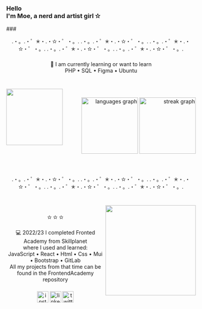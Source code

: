 <h3 align="left">Hello<br> I'm Moe, a nerd and artist girl ✫</h3>
###

<br clear="both">

<p align="center">.・。.・゜✭・.・✫・゜・。. .・。.・゜✭・.・✫・゜・。. .・。.・゜✭・.・✫・゜・。. .・。.・゜✭・.・✫・゜・。. .・。.・゜✭・.・✫・゜・。.</p>

###

<p align="center">💼 I am currently learning or want to learn<br>PHP • SQL • Figma • Ubuntu</p>

###

<br clear="both">

<img align="left" height="150" src="https://preview.redd.it/byy5xkw3msy71.gif?width=498&auto=webp&s=15374af1df5312e58f17c7d698e4f6b9f0174c57"  />

###

<div align="right">
  <img src="https://github-readme-stats.vercel.app/api/top-langs?username=H0N3YY&locale=en&hide_title=false&layout=compact&card_width=320&langs_count=5&theme=aura&hide_border=true&order=2&custom_title=%E2%80%A2%20%E1%B4%8D%E1%B4%8F%EA%9C%B1%E1%B4%9B%20%E1%B4%9C%EA%9C%B1%E1%B4%87%E1%B4%85%20%CA%9F%E1%B4%80%C9%B4%C9%A2%E1%B4%9C%E1%B4%80%C9%A2%E1%B4%87%EA%9C%B1%20%E2%80%A2" height="150" alt="languages graph"  />
  <img src="https://streak-stats.demolab.com?user=H0N3YY&locale=en&mode=daily&theme=aura&hide_border=true&border_radius=5&order=3" height="150" alt="streak graph"  />
</div>

###

<br clear="both">

<p align="center">.・。.・゜✭・.・✫・゜・。. .・。.・゜✭・.・✫・゜・。. .・。.・゜✭・.・✫・゜・。. .・。.・゜✭・.・✫・゜・。. .・。.・゜✭・.・✫・゜・。.</p>

###

<br clear="both">

<img align="right" height="240" src="https://images-wixmp-ed30a86b8c4ca887773594c2.wixmp.com/f/29f0aa6c-8f67-4970-81f8-dda808fe07d5/dfxs83u-ed9e20a2-f845-49a9-90de-937acab2fbb8.gif?token=eyJ0eXAiOiJKV1QiLCJhbGciOiJIUzI1NiJ9.eyJzdWIiOiJ1cm46YXBwOjdlMGQxODg5ODIyNjQzNzNhNWYwZDQxNWVhMGQyNmUwIiwiaXNzIjoidXJuOmFwcDo3ZTBkMTg4OTgyMjY0MzczYTVmMGQ0MTVlYTBkMjZlMCIsIm9iaiI6W1t7InBhdGgiOiJcL2ZcLzI5ZjBhYTZjLThmNjctNDk3MC04MWY4LWRkYTgwOGZlMDdkNVwvZGZ4czgzdS1lZDllMjBhMi1mODQ1LTQ5YTktOTBkZS05MzdhY2FiMmZiYjguZ2lmIn1dXSwiYXVkIjpbInVybjpzZXJ2aWNlOmZpbGUuZG93bmxvYWQiXX0.Zoeh5ZH6vsCemWnzeQcV6w4KVtkZxe3lgihTOvbFSlo"  />

###

<p align="center">✫ ✫ ✫</p>

###

<p align="center">💻 2022/23 I completed Fronted Academy from Skillplanet <br>where I used and learned:<br>JavaScript • React • Html • Css • Mui • Bootstrap • GitLab<br>All my projects from that time can be found in the FrontendAcademy repository</p>

###

<div align="center">
  <img src="https://img.shields.io/static/v1?message=Instagram&logo=instagram&label=&color=E4405F&logoColor=white&labelColor=&style=for-the-badge" height="30" alt="instagram logo"  />
  <img src="https://img.shields.io/static/v1?message=LinkedIn&logo=linkedin&label=&color=0077B5&logoColor=white&labelColor=&style=for-the-badge" height="30" alt="linkedin logo"  />
  <img src="https://img.shields.io/static/v1?message=Twitter&logo=twitter&label=&color=1DA1F2&logoColor=white&labelColor=&style=for-the-badge" height="30" alt="twitter logo"  />
</div>

###
